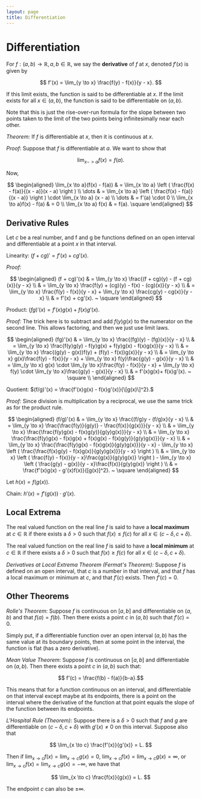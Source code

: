 ```yaml
---
layout: page
title: Differentiation
---
```


# Differentiation

For $f: (a,b) \to \mathbb{R}, a,b \in \mathbb{R}$, we say the **derivative** of $f$ at $x,$ denoted $f'(x)$ is given by

$$ f'(x) = \lim_{y \to x} \frac{f(y) - f(x)}{y - x}. $$

If this limit exists, the function is said to be differentiable at $x.$ If the limit exists for all $x \in (a,b),$ the function is said to be differentiable on $(a,b).$

Note that this is just the rise-over-run formula for the slope between two points taken to the limit of the two points being infinitesimally near each other.

*Theorem:* If $f$ is differentiable at $x,$ then it is continuous at $x.$

*Proof*: Suppose that $f$ is differentiable at $a.$ We want to show that

$$ \lim_{x -> a} f(x) = f(a). $$

Now,

$$ \begin{aligned}
    \lim_{x \to a}(f(x) - f(a)) & = \lim_{x \to a} \left ( \frac{f(x) - f(a)}{(x - a)}(x - a) \right ) \\
                \dots                   & = \lim_{x \to a} \left ( \frac{f(x) - f(a)}{(x - a)} \right ) \cdot \lim_{x \to a} (x - a) \\
                \dots                    & = f'(a) \cdot 0 \\
    \lim_{x \to a}f(x) - f(a)       & = 0 \\
    \lim_{x \to a} f(x)             & = f(a). \square
    \end{aligned}                               
$$

## Derivative Rules

Let $c$ be a real number, and f and g be functions defined on an open interval and differentiable at a point $x$ in that interval.

Linearity: $(f+cg)' = f'(x) + cg'(x).$

*Proof*:

$$ \begin{aligned}
    (f + cg)'(x) & = \lim_{y \to x} \frac{(f + cg)(y) - (f + cg)(x)}{y - x} \\
                 & = \lim_{y \to x} \frac{f(y) + (cg)(y) - f(x) - (cg)(x)}{y - x} \\
                 & = \lim_{y \to x} \frac{f(y) - f(x)}{y - x} + \lim_{y \to x} \frac{cg(y) - cg(x)}{y - x} \\
                 & = f'(x) + cg'(x). ~ \square
\end{aligned} $$

Product: $(fg)'(x) = f'(x)g(x) +f(x)g'(x).$

*Proof:* The trick here is to subtract and add $f(y)g(x)$ to the numerator on the second line. This allows factoring, and then we just use limit laws.

$$ \begin{aligned}
    (fg)'(x) & = \lim_{y \to x} \frac{(fg)(y) - (fg)(x)}{y - x} \\
             & = \lim_{y \to x} \frac{f(y)g(y) - f(y)g(x) + f(y)g(x) - f(x)g(x)}{y - x} \\
             & = \lim_{y \to x} \frac{(g(y) - g(x))f(y) + (f(y) - f(x))g(x)}{y - x} \\
             & =  \lim_{y \to x} g(x)\frac{f(y) - f(x)}{y - x}  + \lim_{y \to x} f(y)\frac{g(y) - g(x)}{y - x} \\
             & =  \lim_{y \to x} g(x) \cdot \lim_{y \to x}\frac{f(y) - f(x)}{y - x}  + \lim_{y \to x} f(y) \cdot \lim_{y \to x}\frac{g(y) - g(x)}{y - x} \\
             & = f'(x)g(x)+ f(x)g'(x). ~ \square \\
\end{aligned}
$$

Quotient: $(f/g)'(x) = \frac{f'(x)g(x) - f(x)g'(x)}{\[g(x)\]^2}.$

*Proof:* Since division is multiplication by a reciprocal, we use the same trick as for the product rule.

$$
\begin{aligned}
    (f/g)'(x) & = \lim_{y \to x} \frac{(f/g)y - (f/g)x}{y - x} \\
              & = \lim_{y \to x}  \frac{\frac{f(y)}{g(y)} - \frac{f(x)}{g(x)}}{y - x} \\
              & = \lim_{y \to x}  \frac{\frac{f(y)g(x) - f(x)g(y)}{g(y)g(x)}}{y - x} \\
              & = \lim_{y \to x}  \frac{\frac{f(y)g(x) - f(x)g(x) + f(x)g(x) - f(x)g(y)}{g(y)g(x)}}{y - x} \\
              & = \lim_{y \to x}  \frac{\frac{f(y)g(x) - f(x)g(x)}{g(y)g(x)}}{y - x}  - \lim_{y \to x} \left (  \frac{\frac{f(x)g(y) - f(x)g(x)}{g(y)g(x)}}{y - x} \right ) \\
              & = \lim_{y \to x} \left ( \frac{f(y) - f(x)}{y - x}\frac{g(x)}{g(y)g(x)} \right )  - \lim_{y \to x} \left ( \frac{g(y) - g(x)}{y - x}\frac{f(x)}{g(y)g(x)} \right ) \\
              & = \frac{f'(x)g(x) - g'(x)f(x)}{[g(x)]^2}. ~ \square
\end{aligned}
$$ 

Let $h(x) = f(g(x)).$

Chain: $h'(x) = f'(g(x)) \cdot g'(x).$

## Local Extrema
The real valued function on the real line $f$ is said to have a **local maximum** at $c \in \mathbb{R}$ if there exists a $\delta > 0$ such that $f(x) \leq f(c)$ for all $x \in (c - \delta, c + \delta).$

The real valued function on the real line $f$ is said to have a **local minimum** at $c \in \mathbb{R}$ if there exists a $\delta > 0$ such that $f(x) \geq f(c)$ for all $x \in (c - \delta, c + \delta).$

*Derivatives at Local Extrema Theorem (Fermat's Theorem):* Suppose $f$ is defined on an open interval, that $c$ is a number in that interval, and that $f$ has a local maximum or minimum at $c,$ and that $f'(c)$ exists. Then $f'(c) = 0.$

## Other Theorems

*Rolle's Theorem:* Suppose $f$ is continuous on $[a,b]$ and differentiable on $(a,b)$ and that $f(a) = f(b).$ Then there exists a point $c$ in $(a,b)$ such that $f'(c) = 0.$

Simply put, if a differentiable function over an open interval $(a,b)$ has the same value at its boundary points, then at some point in the interval, the function is flat (has a zero derivative).

*Mean Value Theorem:* Suppose $f$ is continuous on $[a,b]$ and differentiable on $(a,b).$ Then there exists a point $c$ in $(a,b)$ such that:

$$ f'(c) = \frac{f(b) - f(a)}{b-a}.$$

This means that for a function continuous on an interval, and differentiable on that interval except maybe at its endpoints, there is a point on the interval where the derivative of the function at that point equals the slope of the function between its endpoints.

*L'Hospital Rule (Theorem)*: Suppose there is a $\delta > 0$ such that $f$ and $g$ are differentiable on $(c  - \delta, c + \delta)$ with $g'(x) \neq 0$ on this interval. Suppose also that

$$ \lim_{x \to c} \frac{f'(x)}{g'(x)} = L. $$

Then if $\lim_{x \to c}f(x) = \lim_{x \to c}g(x) = 0,$ $\lim_{x \to c}f(x) = \lim_{x \to c}g(x) = \infty,$ or $\lim_{x \to c}f(x) = \lim_{x \to c}g(x) = -\infty,$ we have that

$$ \lim_{x \to c} \frac{f(x)}{g(x)} = L. $$

The endpoint $c$ can also be $\pm \infty.$